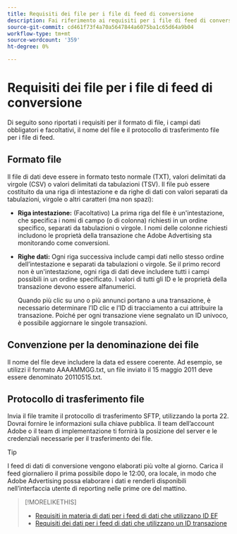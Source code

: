 ```yaml
---
title: Requisiti dei file per i file di feed di conversione
description: Fai riferimento ai requisiti per i file di feed di conversione.
source-git-commit: cd461f73f4a70a5647844a6075ba1c65d64a9b04
workflow-type: tm+mt
source-wordcount: '359'
ht-degree: 0%

---
```


# Requisiti dei file per i file di feed di conversione

Di seguito sono riportati i requisiti per il formato di file, i campi dati obbligatori e facoltativi, il nome del file e il protocollo di trasferimento file per i file di feed.

## Formato file

Il file di dati deve essere in formato testo normale (TXT), valori delimitati da virgole (CSV) o valori delimitati da tabulazioni (TSV). Il file può essere costituito da una riga di intestazione e da righe di dati con valori separati da tabulazioni, virgole o altri caratteri (ma non spazi):

* **Riga intestazione:** (Facoltativo) La prima riga del file è un&#39;intestazione, che specifica i nomi di campo (o di colonna) richiesti in un ordine specifico, separati da tabulazioni o virgole. I nomi delle colonne richiesti includono le proprietà della transazione che Adobe Advertising sta monitorando come conversioni.

* **Righe dati:** Ogni riga successiva include campi dati nello stesso ordine dell’intestazione e separati da tabulazioni o virgole. Se il primo record non è un&#39;intestazione, ogni riga di dati deve includere tutti i campi possibili in un ordine specificato. I valori di tutti gli ID e le proprietà della transazione devono essere alfanumerici.

   Quando più clic su uno o più annunci portano a una transazione, è necessario determinare l’ID clic e l’ID di tracciamento a cui attribuire la transazione. Poiché per ogni transazione viene segnalato un ID univoco, è possibile aggiornare le singole transazioni.

## Convenzione per la denominazione dei file

Il nome del file deve includere la data ed essere coerente. Ad esempio, se utilizzi il formato AAAAMMGG.txt, un file inviato il 15 maggio 2011 deve essere denominato 20110515.txt.

## Protocollo di trasferimento file

Invia il file tramite il protocollo di trasferimento SFTP, utilizzando la porta 22. Dovrai fornire le informazioni sulla chiave pubblica.  Il team dell’account Adobe o il team di implementazione ti fornirà la posizione del server e le credenziali necessarie per il trasferimento dei file.

>[!TIP]
>
>I feed di dati di conversione vengono elaborati più volte al giorno. Carica il feed giornaliero il prima possibile dopo le 12:00, ora locale, in modo che Adobe Advertising possa elaborare i dati e renderli disponibili nell’interfaccia utente di reporting nelle prime ore del mattino.

>[!MORELIKETHIS]
>
>* [Requisiti in materia di dati per i feed di dati che utilizzano ID EF](/help/search-social-commerce/tracking/feed-ef-id-data-requirements.md)
>* [Requisiti dei dati per i feed di dati che utilizzano un ID transazione](/help/search-social-commerce/tracking/feed-transaction-id-data-requirements.md)

